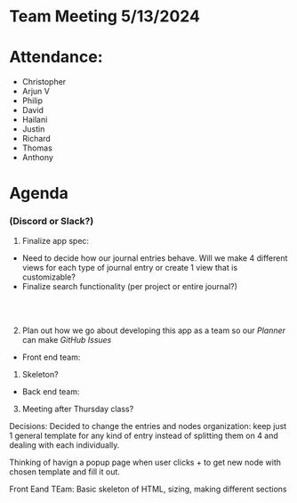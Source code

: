 # Team Meeting 5/13/2024

# Attendance:

- Christopher
- Arjun V
- Philip
- David
- Hailani
- Justin
- Richard
- Thomas
- Anthony

# Agenda

### (Discord or Slack?)

1. Finalize app spec:
- Need to decide how our journal entries behave. Will we make 4 different views for each type of journal entry or create 1 view that is customizable?
- Finalize search functionality (per project or entire journal?)


<br><br>


2. Plan out how we go about developing this app as a team so our *Planner* can make *GitHub Issues*


- Front end team:
1. Skeleton?

- Back end team:

3. Meeting after Thursday class?

Decisions: 
Decided to change the entries and nodes organization: keep just 1 general template for any kind of entry instead of splitting them on 4 and dealing with each individually. 

Thinking of havign a popup page when user clicks + to get new node with chosen template and fill it out. 

Front Eand TEam: Basic skeleton of HTML, sizing, making different sections 

